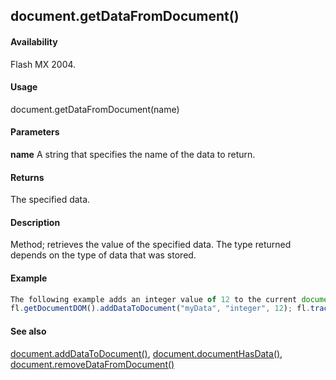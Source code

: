 ## document.getDataFromDocument()

#### Availability

Flash MX 2004.

#### Usage

document.getDataFromDocument(name)

#### Parameters

**name** A string that specifies the name of the data to return.

#### Returns

The specified data.

#### Description

Method; retrieves the value of the specified data. The type returned depends on the type of data that was stored.

#### Example

```javascript
The following example adds an integer value of 12 to the current document and uses this method to display the value in the Output panel:
fl.getDocumentDOM().addDataToDocument("myData", "integer", 12); fl.trace(fl.getDocumentDOM().getDataFromDocument("myData"));

```
#### See also

[document.addDataToDocument()](#_bookmark119), [document.documentHasData()](#_bookmark178), [document.removeDataFromDocument()](#_bookmark253)
